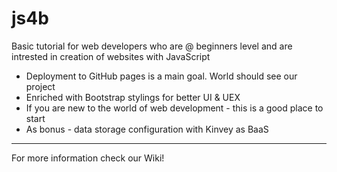 # js4b
Basic tutorial for web developers who are @ beginners level and are intrested in creation of websites with JavaScript

- Deployment to GitHub pages is a main goal. World should see our project
- Enriched with Bootstrap stylings for better UI & UEX
- If you are new to the world of web development - this is a good place to start
- As bonus - data storage configuration with Kinvey as BaaS

***

For more information check our Wiki!
